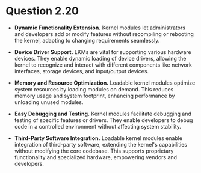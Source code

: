 # Question 2.20 #

- **Dynamic Functionality Extension.** Kernel modules let administrators and developers add or modify features without recompiling or rebooting the kernel, adapting to changing requirements seamlessly.

- **Device Driver Support.** LKMs are vital for supporting various hardware devices. They enable dynamic loading of device drivers, allowing the kernel to recognize and interact with different components like network interfaces, storage devices, and input/output devices.

- **Memory and Resource Optimization.** Loadable kernel modules optimize system resources by loading modules on demand. This reduces memory usage and system footprint, enhancing performance by unloading unused modules.

- **Easy Debugging and Testing.** Kernel modules facilitate debugging and testing of specific features or drivers. They enable developers to debug code in a controlled environment without affecting system stability.

- **Third-Party Software Integration.** Loadable kernel modules enable integration of third-party software, extending the kernel's capabilities without modifying the core codebase. This supports proprietary functionality and specialized hardware, empowering vendors and developers.